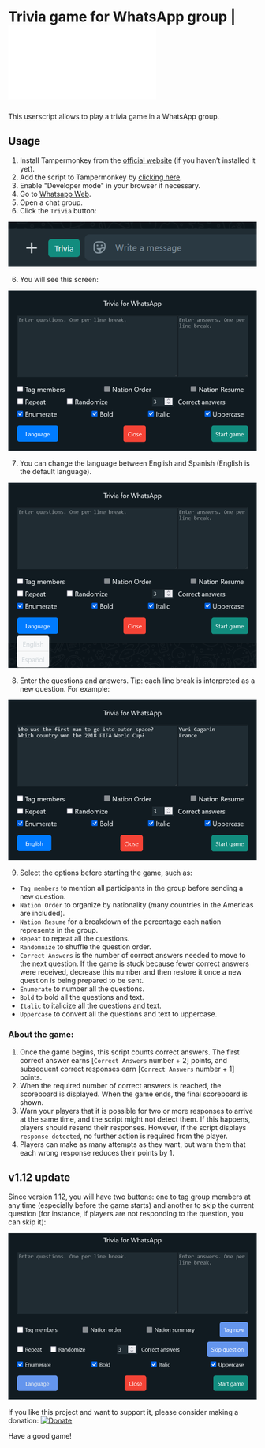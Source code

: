 # Trivia game for WhatsApp group | ![Leer en Español](README_es.md)

This userscript allows to play a trivia game in a WhatsApp group.

## Usage

1. Install Tampermonkey from the [official website](https://www.tampermonkey.net/) (if you haven’t installed it yet).
2. Add the script to Tampermonkey by [clicking here](https://raw.githubusercontent.com/GiovJ-97/Whatsapp-trivia-script/main/src/main.user.js).
3. Enable "Developer mode" in your browser if necessary.
4. Go to [Whatsapp Web](https://web.whatsapp.com/).
5. Open a chat group.
6. Click the `Trivia` button:

![Trivia game for WhatsApp group](misc/button.png)

6. You will see this screen:

![Trivia game for WhatsApp group](misc/ui.png)
   
7. You can change the language between English and Spanish (English is the default language).

![Trivia game for WhatsApp group](misc/ui_lang.png)

8. Enter the questions and answers. Tip: each line break is interpreted as a new question. For example:

![Trivia game for WhatsApp group](misc/ui_example.png)

9. Select the options before starting the game, such as:
- `Tag members` to mention all participants in the group before sending a new question.
- `Nation Order` to organize by nationality (many countries in the Americas are included).
- `Nation Resume` for a breakdown of the percentage each nation represents in the group.
- `Repeat` to repeat all the questions.
- `Randomnize` to shuffle the question order.
- `Correct Answers` is the number of correct answers needed to move to the next question. If the game is stuck because fewer correct answers were received, decrease this number and then restore it once a new question is being prepared to be sent.
- `Enumerate` to number all the questions.
- `Bold` to bold all the questions and text.
- `Italic` to italicize all the questions and text.
- `Uppercase` to convert all the questions and text to uppercase.

### About the game:
1. Once the game begins, this script counts correct answers. The first correct answer earns [`Correct Answers` number + 2] points, and subsequent correct responses earn [`Correct Answers` number + 1] points.
2. When the required number of correct answers is reached, the scoreboard is displayed. When the game ends, the final scoreboard is shown.
3. Warn your players that it is possible for two or more responses to arrive at the same time, and the script might not detect them. If this happens, players should resend their responses. However, if the script displays `response detected`, no further action is required from the player.
5. Players can make as many attempts as they want, but warn them that each wrong response reduces their points by 1.

## v1.12 update

Since version 1.12, you will have two buttons: one to tag group members at any time (especially before the game starts) and another to skip the current question (for instance, if players are not responding to the question, you can skip it):

![Trivia game for WhatsApp group](misc/ui_1.12.png)

If you like this project and want to support it, please consider making a donation:
[![Donate](https://raw.githubusercontent.com/stefan-niedermann/paypal-donate-button/master/paypal-donate-button.png)](https://paypal.me/DrSigilo?country.x=MX&locale.x=es_XC)

Have a good game!


